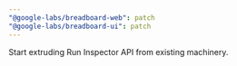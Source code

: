 ```yaml
---
"@google-labs/breadboard-web": patch
"@google-labs/breadboard-ui": patch
---
```


Start extruding Run Inspector API from existing machinery.
